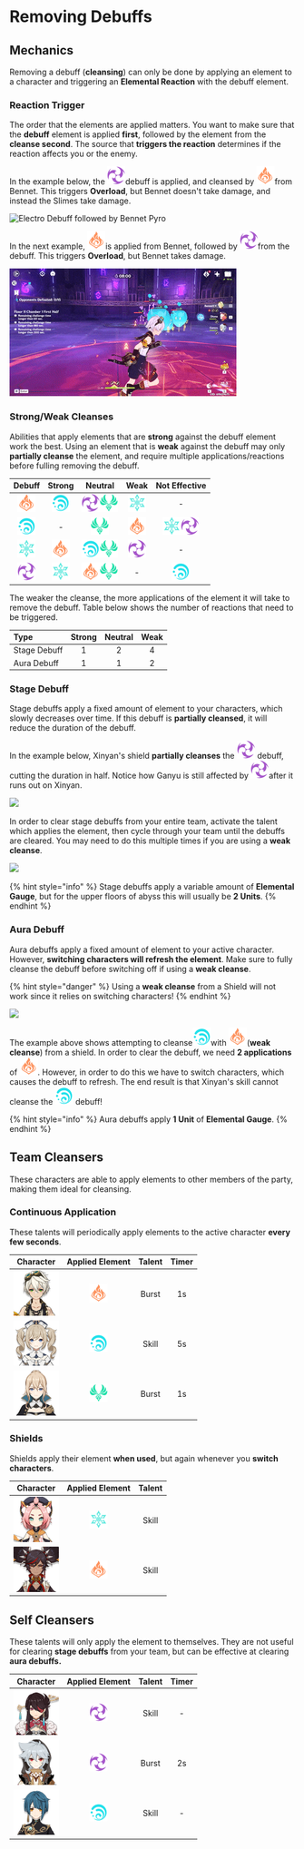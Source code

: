 # Removing Debuffs

## Mechanics

Removing a debuff \(**cleansing**\) can only be done by applying an element to a character and triggering an **Elemental Reaction** with the debuff element. 

### Reaction Trigger

The order that the elements are applied matters. You want to make sure that the **debuff** element is applied **first**, followed by the element from the **cleanse second**. The source that **triggers the reaction** determines if the reaction affects you or the enemy.

In the example below, the ![](../../.gitbook/assets/electro_small.png)debuff is applied, and cleansed by ![](../../.gitbook/assets/pyro_small.png)from Bennet. This triggers **Overload**, but Bennet doesn't take damage, and instead the Slimes take damage.

![Electro Debuff followed by Bennet Pyro](../../.gitbook/assets/cleanse_overload_nodmg.gif)

In the next example, ![](../../.gitbook/assets/pyro_small.png)is applied from Bennet, followed by ![](../../.gitbook/assets/electro_small.png)from the debuff. This triggers **Overload**, but Bennet takes damage.

![Bennet Pyro followed by Electro Debuff](../../.gitbook/assets/cleanse_overload_dmg.gif)

### Strong/Weak Cleanses

Abilities that apply elements that are **strong** against the debuff element work the best. Using an element that is **weak** against the debuff may only **partially cleanse** the element, and require multiple applications/reactions before fulling removing the debuff.

| Debuff | Strong | Neutral | Weak | Not Effective |
| :---: | :---: | :---: | :---: | :---: |
| ![](../../.gitbook/assets/pyro_small.png)  | ![](../../.gitbook/assets/hydro_small.png)  |  ![](../../.gitbook/assets/electro_small.png)![](../../.gitbook/assets/anemo_small.png) | ![](../../.gitbook/assets/cryo_small.png) | - |
| ![](../../.gitbook/assets/hydro_small.png) | - | ![](../../.gitbook/assets/anemo_small.png) | ![](../../.gitbook/assets/pyro_small.png) | ![](../../.gitbook/assets/cryo_small.png)![](../../.gitbook/assets/electro_small.png) |
| ![](../../.gitbook/assets/cryo_small.png) | ![](../../.gitbook/assets/pyro_small.png) | ![](../../.gitbook/assets/hydro_small.png)![](../../.gitbook/assets/anemo_small.png) | ![](../../.gitbook/assets/electro_small.png) | - |
| ![](../../.gitbook/assets/electro_small.png) | ![](../../.gitbook/assets/cryo_small.png) | ![](../../.gitbook/assets/pyro_small.png)![](../../.gitbook/assets/anemo_small.png) | - | ![](../../.gitbook/assets/hydro_small.png) |

The weaker the cleanse, the more applications of the element it will take to remove the debuff. Table below shows the number of reactions that need to be triggered.

| Type | Strong | Neutral | Weak |
| :--- | :---: | :---: | :---: |
| Stage Debuff | 1 | 2 | 4 |
| Aura Debuff | 1 | 1 | 2 |

### **Stage Debuff**

Stage debuffs apply a fixed amount of element to your characters, which slowly decreases over time. If this debuff is **partially cleansed**, it will reduce the duration of the debuff.

In the example below, Xinyan's shield **partially cleanses** the ![](../../.gitbook/assets/electro_small.png) debuff, cutting the duration in half. Notice how Ganyu is still affected by ![](../../.gitbook/assets/electro_small.png)after it runs out on Xinyan.

![](../../.gitbook/assets/cleanse_partial.gif)

In order to clear stage debuffs from your entire team, activate the talent which applies the element, then cycle through your team until the debuffs are cleared. You may need to do this multiple times if you are using a **weak cleanse**.

![](../../.gitbook/assets/cleans_team.gif)

{% hint style="info" %}
Stage debuffs apply a variable amount of **Elemental Gauge**, but for the upper floors of abyss this will usually be **2 Units**.
{% endhint %}

### Aura Debuff

Aura debuffs apply a fixed amount of element to your active character. However, **switching characters will refresh the element**. Make sure to fully cleanse the debuff before switching off if using a **weak cleanse**.

{% hint style="danger" %}
 Using a **weak cleanse** from a Shield will not work since it relies on switching characters!
{% endhint %}

![](../../.gitbook/assets/cleanse_noeffect.gif)

The example above shows attempting to cleanse![](../../.gitbook/assets/hydro_small.png)with ![](../../.gitbook/assets/pyro_small.png)\(**weak cleanse**\) from a shield. In order to clear the debuff, we need **2 applications** of ![](../../.gitbook/assets/pyro_small.png). However, in order to do this we have to switch characters, which causes the debuff to refresh. The end result is that Xinyan's skill cannot cleanse the  ![](../../.gitbook/assets/hydro_small.png) debuff!

{% hint style="info" %}
Aura debuffs apply **1 Unit** of **Elemental Gauge**.
{% endhint %}

## Team Cleansers

These characters are able to apply elements to other members of the party, making them ideal for cleansing.

### Continuous Application

These talents will periodically apply elements to the active character **every few seconds**.

| Character | Applied Element | Talent | Timer |
| :---: | :---: | :---: | :---: |
| ![](../../.gitbook/assets/ui_avataricon_bennett.png)  | ![](../../.gitbook/assets/pyro_small.png)  | Burst | 1s |
| ![](../../.gitbook/assets/ui_avataricon_barbara.png)  | ![](../../.gitbook/assets/hydro_small.png)  | Skill | 5s |
| ![](../../.gitbook/assets/ui_avataricon_jean.png)  | ![](../../.gitbook/assets/anemo_small.png)  | Burst | 1s |

### Shields

Shields apply their element **when used**, but again whenever you **switch characters**.

| Character | Applied Element | Talent |
| :---: | :---: | :---: |
| ![](../../.gitbook/assets/ui_avataricon_diona.png)  | ![](../../.gitbook/assets/cryo_small.png)  | Skill |
| ![](../../.gitbook/assets/ui_avataricon_xinyan.png)  | ![](../../.gitbook/assets/pyro_small.png)  | Skill |

## Self Cleansers

These talents will only apply the element to themselves. They are not useful for clearing **stage debuffs** from your team, but can be effective at clearing **aura debuffs.**

| Character | Applied Element | Talent | Timer |
| :---: | :---: | :---: | :---: |
| ![](../../.gitbook/assets/ui_avataricon_beidou.png) | ![](../../.gitbook/assets/electro_small.png) | Skill | - |
| ![](../../.gitbook/assets/ui_avataricon_razor.png)  | ![](../../.gitbook/assets/electro_small.png)  | Burst | 2s |
| ![](../../.gitbook/assets/ui_avataricon_xingqiu.png)  | ![](../../.gitbook/assets/hydro_small.png)  | Skill | - |

